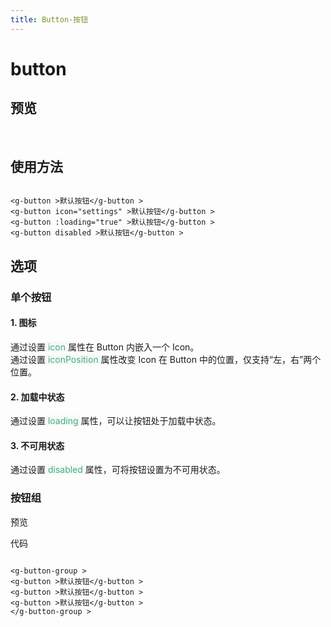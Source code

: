 ```yaml
---
title: Button-按钮
---
```


# button

## 预览

&nbsp;
<ClientOnly>
<button-demo></button-demo>
</ClientOnly>

## 使用方法

```vue

<g-button >默认按钮</g-button >
<g-button icon="settings" >默认按钮</g-button >
<g-button :loading="true" >默认按钮</g-button >
<g-button disabled >默认按钮</g-button >
```

## 选项

### 单个按钮

#### 1. 图标

通过设置<span style='color:#3eaf7c;background-color:#F8F8F8'> icon </span>属性在 Button 内嵌入一个 Icon。  
通过设置<span style='color:#3eaf7c;background-color:#F8F8F8'> iconPosition </span>属性改变 Icon 在 Button 中的位置，仅支持“左，右”两个位置。

#### 2. 加载中状态

通过设置<span style='color:#3eaf7c;background-color:#F8F8F8'> loading </span>属性，可以让按钮处于加载中状态。

#### 3. 不可用状态

通过设置<span style='color:#3eaf7c;background-color:#F8F8F8'> disabled </span>属性，可将按钮设置为不可用状态。

### 按钮组

预览
<ClientOnly>
<button-group-demo></button-group-demo>
</ClientOnly>

代码

```vue

<g-button-group >
<g-button >默认按钮</g-button >
<g-button >默认按钮</g-button >
<g-button >默认按钮</g-button >
</g-button-group >
```

